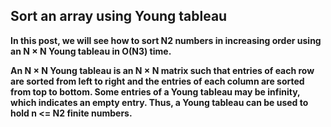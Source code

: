 ## Sort an array using Young tableau ##

**In this post, we will see how to sort N2 numbers in increasing order using an N × N Young tableau in O(N3) time.**

**An N × N Young tableau is an N × N matrix such that entries of each row are sorted from left to right and the entries of each column are sorted from top to bottom. 
Some entries of a Young tableau may be infinity, which indicates an empty entry. Thus, a Young tableau can be used to hold n <= N2 finite numbers.**

